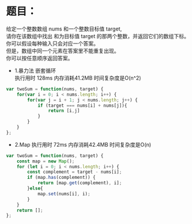 # 题目：
给定一个整数数组 nums 和一个整数目标值 target,  
请你在该数组中找出 和为目标值 target  的那两个整数，并返回它们的数组下标。  
你可以假设每种输入只会对应一个答案。  
但是，数组中同一个元素在答案里不能重复出现。  
你可以按任意顺序返回答案。

* 1.暴力法 嵌套循环  
执行用时 128ms 内存消耗41.2MB 时间复杂度是O(n^2)
```javascript
var twoSum = function(nums, target) {
    for(var i = 0; i < nums.length; i++) {
        for(var j = i + 1; j < nums.length; j++) {
            if (target === nums[i] + nums[j]){
                return [i,j]
            }
        }
    }
};
```

* 2.Map
执行用时 72ms 内存消耗42.4MB 时间复杂度是O(n)
```javascript
var twoSum = function(nums, target) {
    const map = new Map();
    for (let i = 0; i < nums.length; i++) {
        const complement = target - nums[i];
        if (map.has(complement)) {
            return [map.get(complement), i];
        }else{
            map.set(nums[i], i);
        }
    }
    return [];
};
```



